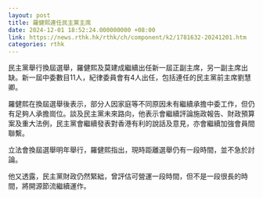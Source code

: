 ```yaml
---
layout: post
title: 羅健熙連任民主黨主席
date: 2024-12-01 18:52:24.000000000 +08:00
link: https://news.rthk.hk/rthk/ch/component/k2/1781632-20241201.htm
categories: rthk
---
```


民主黨舉行換屆選舉，羅健熙及莫建成繼續出任新一屆正副主席，另一副主席出缺。新一屆中委數目11人，紀律委員會有4人出任，包括連任的民主黨前主席劉慧卿。

羅健熙在換屆選舉後表示，部分人因家庭等不同原因未有繼續承擔中委工作，但仍有足夠人承擔崗位。談及民主黨未來路向，他表示會繼續評論施政報告、財政預算案及重大法例，民主黨會繼續發表對香港有利的說話及意見，亦會繼續加強會員間聯繫。

立法會換屆選舉明年舉行，羅健熙指出，現時距離選舉仍有一段時間，並不急於討論。

他又透露，民主黨財政仍然緊絀，曾評估可營運一段時間，但不是一段很長的時間，將開源節流繼續運作。
